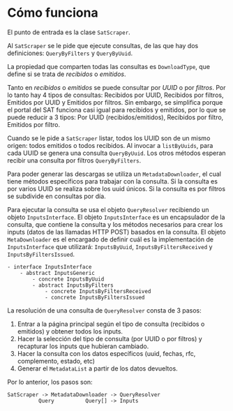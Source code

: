 # Cómo funciona

El punto de entrada es la clase `SatScraper`.

Al `SatScraper` se le pide que ejecute consultas, de las que hay dos definiciones: `QueryByFilters` y `QueryByUuid`.

La propiedad que comparten todas las consultas es `DownloadType`, que define si se trata de *recibidos* o *emitidos*.

Tanto en *recibidos* o *emitidos* se puede consultar por *UUID* o por *filtros*. Por lo tanto hay 4 tipos de consultas:
Recibidos por UUID, Recibidos por filtros, Emitidos por UUID y Emitidos por filtros.
Sin embargo, se simplifica porque el portal del SAT funciona casi igual para recibidos y emitidos, por lo que se puede
reducir a 3 tipos: Por UUID (recibidos/emitidos), Recibidos por filtro, Emitidos por filtro.

Cuando se le pide a `SatScraper` listar, todos los UUID son de un mismo origen: todos emitidos o todos recibidos.
Al invocar a `listByUuids`, para cada UUID se genera una consulta `QueryByUuid`.
Los otros métodos esperan recibir una consulta por filtros `QueryByFilters`.

Para poder generar las descargas se utiliza un `MetadataDownloader`, el cual tiene métodos específicos para trabajar
con la consulta. Si la consulta es por varios UUID se realiza sobre los uuid únicos. Si la consulta es por filtros
se subdivide en consultas por día.

Para ejecutar la consulta se usa el objeto `QueryResolver` recibiendo un objeto `InputsInterface`.
El objeto `InputsInterface` es un encapsulador de la consulta, que contiene la consulta y los métodos necesarios
para crear los inputs (datos de las llamadas HTTP POST) basados en la consulta. El objeto `MetaDownloader` es el
encargado de definir cuál es la implementación de `InputsInterface` que utilizará: `InputsByUuid`,
`InputsByFiltersReceived` y `InputsByFiltersIssued`.

```
- interface InputsInterface
    - abstract InputsGeneric
        - concrete InputsByUuid
        - abstract InputsByFilters
            - concrete InputsByFiltersReceived
            - concrete InputsByFiltersIssued
```

La resolución de una consulta de `QueryResolver` consta de 3 pasos:

1. Entrar a la página principal según el tipo de consulta (recibidos o emitidos) y obtener todos los inputs.
1. Hacer la selección del tipo de consulta (por UUID o por filtros) y recapturar los inputs que hubieran cambiado.
1. Hacer la consulta con los datos específicos (uuid, fechas, rfc, complemento, estado, etc)
1. Generar el `MetadataList` a partir de los datos devueltos.

Por lo anterior, los pasos son:

```
SatScraper -> MetadataDownloader -> QueryResolver
          Query          Query[] -> Inputs
```

